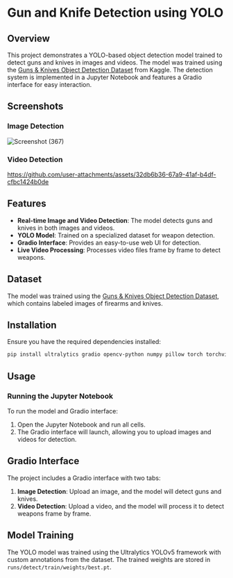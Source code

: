 # Gun and Knife Detection using YOLO

## Overview
This project demonstrates a YOLO-based object detection model trained to detect guns and knives in images and videos. The model was trained using the [Guns & Knives Object Detection Dataset](https://www.kaggle.com/datasets/iqmansingh/guns-knives-object-detection/data) from Kaggle. The detection system is implemented in a Jupyter Notebook and features a Gradio interface for easy interaction.

## Screenshots
### Image Detection
![Screenshot (367)](https://github.com/user-attachments/assets/5554d95e-7a75-4156-a69a-3b64c2687994)

### Video Detection
https://github.com/user-attachments/assets/32db6b36-67a9-41af-b4df-cfbc1424b0de

## Features
- **Real-time Image and Video Detection**: The model detects guns and knives in both images and videos.
- **YOLO Model**: Trained on a specialized dataset for weapon detection.
- **Gradio Interface**: Provides an easy-to-use web UI for detection.
- **Live Video Processing**: Processes video files frame by frame to detect weapons.

## Dataset
The model was trained using the [Guns & Knives Object Detection Dataset](https://www.kaggle.com/datasets/iqmansingh/guns-knives-object-detection/data), which contains labeled images of firearms and knives.

## Installation
Ensure you have the required dependencies installed:

```bash
pip install ultralytics gradio opencv-python numpy pillow torch torchvision
```

## Usage
### Running the Jupyter Notebook
To run the model and Gradio interface:

1. Open the Jupyter Notebook and run all cells.
2. The Gradio interface will launch, allowing you to upload images and videos for detection.

## Gradio Interface
The project includes a Gradio interface with two tabs:
1. **Image Detection**: Upload an image, and the model will detect guns and knives.
2. **Video Detection**: Upload a video, and the model will process it to detect weapons frame by frame.


## Model Training
The YOLO model was trained using the Ultralytics YOLOv5 framework with custom annotations from the dataset. The trained weights are stored in `runs/detect/train/weights/best.pt`.

